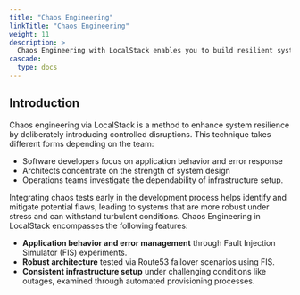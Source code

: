 ```yaml
---
title: "Chaos Engineering"
linkTitle: "Chaos Engineering"
weight: 11
description: >
  Chaos Engineering with LocalStack enables you to build resilient systems early on in the development phase.
cascade:
  type: docs
---
```


## Introduction

Chaos engineering via LocalStack is a method to enhance system resilience by deliberately introducing controlled disruptions. This technique takes different forms depending on the team: 

- Software developers focus on application behavior and error response
- Architects concentrate on the strength of system design
- Operations teams investigate the dependability of infrastructure setup. 

Integrating chaos tests early in the development process helps identify and mitigate potential flaws, leading to systems that are more robust under stress and can withstand 
turbulent conditions. Chaos Engineering in LocalStack encompasses the following features:

- **Application behavior and error management** through Fault Injection Simulator (FIS) experiments.
- **Robust architecture** tested via Route53 failover scenarios using FIS.
- **Consistent infrastructure setup** under challenging conditions like outages, examined through automated provisioning processes.
